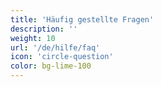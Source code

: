 ```yaml
---
title: 'Häufig gestellte Fragen'
description: ''
weight: 10
url: '/de/hilfe/faq'
icon: 'circle-question'
color: bg-lime-100
---
```

